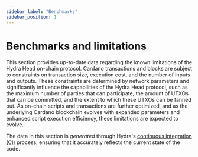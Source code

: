 ```yaml
---
sidebar_label: "Benchmarks"
sidebar_position: 1
---
```


# Benchmarks and limitations

This section provides up-to-date data regarding the known limitations of the Hydra Head on-chain protocol. Cardano transactions and blocks are subject to constraints on transaction size, execution cost, and the number of inputs and outputs. These constraints are determined by network parameters and significantly influence the capabilities of the Hydra Head protocol, such as the maximum number of parties that can participate, the amount of UTXOs that can be committed, and the extent to which these UTXOs can be fanned out. As on-chain scripts and transactions are further optimized, and as the underlying Cardano blockchain evolves with expanded parameters and enhanced script execution efficiency, these limitations are expected to evolve.

The data in this section is _generated_ through Hydra's [continuous integration (CI)](https://github.com/input-output-hk/hydra/actions/workflows/ci-nix.yaml) process, ensuring that it accurately reflects the current state of the code.
